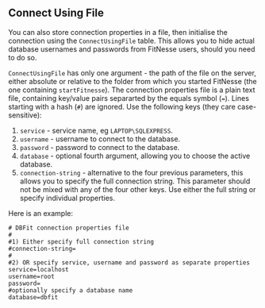 ## Connect Using File

You can also store connection properties in a file, then initialise the connection using the `ConnectUsingFile` table. This allows you to hide actual database usernames and passwords from FitNesse users, should you need to do so.

`ConnectUsingFile` has only one argument - the path of the file on the server, either absolute or relative to the folder from which you started FitNesse (the one containing `startFitnesse`). The connection properties file is a plain text file, containing key/value pairs separarted by the equals symbol (`=`). Lines starting with a hash (`#`) are ignored. Use the following keys (they care case-sensitive):

 1. `service` - service name, eg `LAPTOP\SQLEXPRESS`. 
 2. `username` - username to connect to the database.
 3. `password` - password to connect to the database.
 4. `database` - optional fourth argument, allowing you to choose the active database.
 5. `connection-string` - alternative to the four previous parameters, this allows you to specify the full connection string. This parameter should not be mixed with any of the four other keys. Use either the full string or specify individual properties.

Here is an example:

    # DBFit connection properties file
    #
    #1) Either specify full connection string
    #connection-string=
    #
    #2) OR specify service, username and password as separate properties
    service=localhost
    username=root
    password=
    #optionally specify a database name
    database=dbfit
